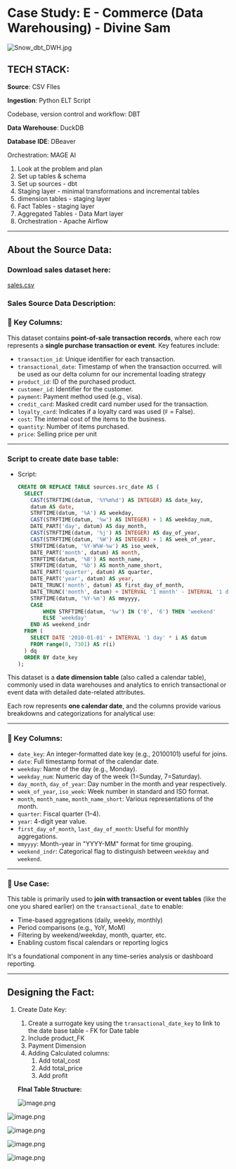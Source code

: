 # Case Study: E - Commerce (Data Warehousing) - Divine Sam

![Snow_dbt_DWH.jpg](Case%20Study%20E%20-%20Commerce%20(Data%20Warehousing)%20-%20Divin%201efe9cb738c180cd8ab2e5230d10a63a/Snow_dbt_DWH.jpg)

## TECH STACK:

**Source**: CSV FIles

**Ingestion**: Python ELT Script 

Codebase, version control and workflow: DBT

**Data Warehouse**: DuckDB

**Database** **IDE**: DBeaver

Orchestration: MAGE AI

1. Look at the problem and plan
2. Set up tables & schema
3. Set up sources - dbt 
4. Staging layer - minimal transformations and incremental tables
5. dimension tables - staging layer
6. Fact Tables - staging layer
7. Aggregated Tables - Data Mart layer
8. Orchestration - Apache Airflow

---

## About the Source Data:

### Download sales dataset here:

[sales.csv](Case%20Study%20E%20-%20Commerce%20(Data%20Warehousing)%20-%20Divin%201efe9cb738c180cd8ab2e5230d10a63a/sales.csv)

### Sales Source Data Description:

### 🔑 Key Columns:

This dataset contains **point-of-sale transaction records**, where each row represents a **single purchase transaction or event**. Key features include:

- `transaction_id`: Unique identifier for each transaction.
- `transactional_date`: Timestamp of when the transaction occurred. will be used as our delta column for our incremental loading strategy
- `product_id`: ID of the purchased product.
- `customer_id`: Identifier for the customer.
- `payment`: Payment method used (e.g., visa).
- `credit_card`: Masked credit card number used for the transaction.
- `loyalty_card`: Indicates if a loyalty card was used (`F` = False).
- `cost`: The internal cost of the items to the business.
- `quantity`: Number of items purchased.
- `price`: Selling price per unit

---

### Script to create date base table:

- Script:
    
    ```sql
    CREATE OR REPLACE TABLE sources.src_date AS (
      SELECT
        CAST(STRFTIME(datum, '%Y%m%d') AS INTEGER) AS date_key,
        datum AS date,
        STRFTIME(datum, '%A') AS weekday,
        CAST(STRFTIME(datum, '%w') AS INTEGER) + 1 AS weekday_num,
        DATE_PART('day', datum) AS day_month,
        CAST(STRFTIME(datum, '%j') AS INTEGER) AS day_of_year,
        CAST(STRFTIME(datum, '%W') AS INTEGER) + 1 AS week_of_year,
        STRFTIME(datum, '%Y-W%W-%w') AS iso_week,
        DATE_PART('month', datum) AS month,
        STRFTIME(datum, '%B') AS month_name,
        STRFTIME(datum, '%b') AS month_name_short,
        DATE_PART('quarter', datum) AS quarter,
        DATE_PART('year', datum) AS year,
        DATE_TRUNC('month', datum) AS first_day_of_month,
        DATE_TRUNC('month', datum) + INTERVAL '1 month' - INTERVAL '1 day' AS last_day_of_month,
        STRFTIME(datum, '%Y-%m') AS mmyyyy,
        CASE
            WHEN STRFTIME(datum, '%w') IN ('0', '6') THEN 'weekend'
            ELSE 'weekday'
        END AS weekend_indr
      FROM (
        SELECT DATE '2010-01-01' + INTERVAL '1 day' * i AS datum
        FROM range(0, 7301) AS r(i)
      ) dq
      ORDER BY date_key
    );
    
    ```
    

This dataset is a **date dimension table** (also called a calendar table), commonly used in data warehouses and analytics to enrich transactional or event data with detailed date-related attributes.

Each row represents **one calendar date**, and the columns provide various breakdowns and categorizations for analytical use:

---

### 🔑 Key Columns:

- `date_key`: An integer-formatted date key (e.g., 20100101) useful for joins.
- `date`: Full timestamp format of the calendar date.
- `weekday`: Name of the day (e.g., Monday).
- `weekday_num`: Numeric day of the week (1=Sunday, 7=Saturday).
- `day_month`, `day_of_year`: Day number in the month and year respectively.
- `week_of_year`, `iso_week`: Week number in standard and ISO format.
- `month`, `month_name`, `month_name_short`: Various representations of the month.
- `quarter`: Fiscal quarter (1–4).
- `year`: 4-digit year value.
- `first_day_of_month`, `last_day_of_month`: Useful for monthly aggregations.
- `mmyyyy`: Month-year in "YYYY-MM" format for time grouping.
- `weekend_indr`: Categorical flag to distinguish between `weekday` and `weekend`.

---

### 🧠 Use Case:

This table is primarily used to **join with transaction or event tables** (like the one you shared earlier) on the `transactional_date` to enable:

- Time-based aggregations (daily, weekly, monthly)
- Period comparisons (e.g., YoY, MoM)
- Filtering by weekend/weekday, month, quarter, etc.
- Enabling custom fiscal calendars or reporting logics

It's a foundational component in any time-series analysis or dashboard reporting.

---

## Designing the Fact:

1. Create Date Key:
    1. Create a surrogate key using the `transactional_date_key` to link to the date base table - FK for Date table
    2. Include product_FK
    3. Payment Dimension
    4. Adding Calculated columns:
        1. Add total_cost
        2. Add total_price
        3. Add profit
        
    
    **FInal Table Structure:**
    
    ![image.png](Case%20Study%20E%20-%20Commerce%20(Data%20Warehousing)%20-%20Divin%201efe9cb738c180cd8ab2e5230d10a63a/image.png)
    

![image.png](Case%20Study%20E%20-%20Commerce%20(Data%20Warehousing)%20-%20Divin%201efe9cb738c180cd8ab2e5230d10a63a/image%201.png)

![image.png](Case%20Study%20E%20-%20Commerce%20(Data%20Warehousing)%20-%20Divin%201efe9cb738c180cd8ab2e5230d10a63a/image%202.png)

![image.png](Case%20Study%20E%20-%20Commerce%20(Data%20Warehousing)%20-%20Divin%201efe9cb738c180cd8ab2e5230d10a63a/image%203.png)

![image.png](Case%20Study%20E%20-%20Commerce%20(Data%20Warehousing)%20-%20Divin%201efe9cb738c180cd8ab2e5230d10a63a/image%204.png)
